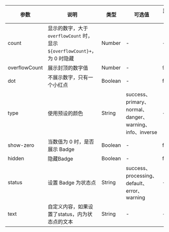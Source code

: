 | 参数 | 说明 | 类型 | 可选值 | 默认值 |
| - | - | - | - | - |
| count | 显示的数字，大于 `overflowCount` 时，显示 `${overflowCount}+`，为 0 时隐藏 | Number | - | - |
| overflowCount | 展示封顶的数字值 | Number | - | 99 |
| dot | 不展示数字，只有一个小红点 | Boolean | - | false |
| type | 使用预设的颜色 | String | success、primary、normal、danger、warning、info、inverse | - |
| show-zero | 当数值为 0 时，是否展示 Badge | Boolean | - | false |
| hidden | 隐藏Badge | Boolean | - | false |
| status | 设置 Badge 为状态点 | String | success、processing、default、error、warning | - |
| text | 自定义内容，如果设置了status，内为状态点的文本 | String | - | - |
